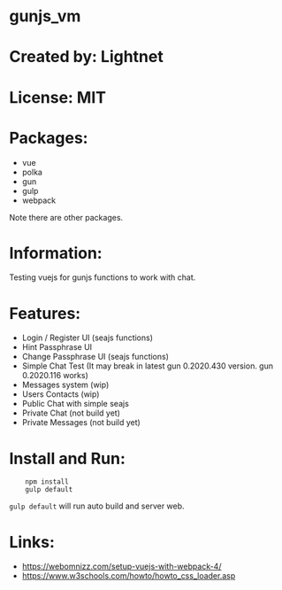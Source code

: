 # gunjs_vm

# Created by: Lightnet

# License: MIT

# Packages:
 * vue
 * polka
 * gun
 * gulp
 * webpack

Note there are other packages.

# Information:
 Testing vuejs for gunjs functions to work with chat.

# Features:
 * Login / Register UI (seajs functions)
 * Hint Passphrase UI
 * Change Passphrase UI (seajs functions)
 * Simple Chat Test (It may break in latest gun 0.2020.430 version. gun 0.2020.116 works)
 * Messages system (wip)
 * Users Contacts (wip)
 * Public Chat with simple seajs 
 * Private Chat (not build yet)
 * Private Messages (not build yet)
# Install and Run:

```
    npm install
    gulp default
```
`gulp default` will run auto build and server web.

# Links:
 * https://webomnizz.com/setup-vuejs-with-webpack-4/
 * https://www.w3schools.com/howto/howto_css_loader.asp
